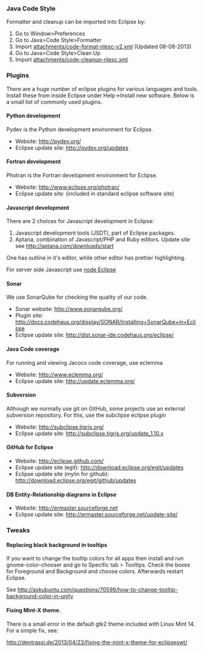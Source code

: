 ### Java Code Style

Formatter and cleanup can be imported into Eclipse by:

1. Go to Window>Preferences 
2. Go to Java>Code Style>Formatter
3. Import [attachments/code-format-nlesc-v2.xml](attachments/code-format-nlesc-v2.xml) (Updated 08-08-2013)
4. Go to Java>Code Style>Clean Up
5. Import [attachments/code-cleanup-nlesc.xml](attachments/code-cleanup-nlesc.xml)

### Plugins

There are a huge number of eclipse plugins for various languages and tools. Install these from inside Eclipse under Help->Install new software. Below is a small list of commonly used plugins.

#### Python development

Pydev is the Python development environment for Eclipse.

- Website: http://pydev.org/
- Eclipse update site: http://pydev.org/updates

#### Fortran development

Photran is the Fortran development environment for Eclipse.

- Website: http://www.eclipse.org/photran/
- Eclipse update site: (included in standard eclipse software site)

#### Javascript development

There are 2 choices for Javascript development in Eclipse:
1. Javascript development tools (JSDT), part of Eclipse packages.
2. Aptana, combination of Javascript/PHP and Ruby editors. Update site see http://aptana.com/downloads/start

One has outline in it's editor, while other editor has prettier highlighting.

For server side Javascript use [node Eclipse](http://www.nodeclipse.org/)

#### Sonar

We use SonarQube for checking the quality of our code.

- Sonar website: http://www.sonarqube.org/
- Plugin site: http://docs.codehaus.org/display/SONAR/Installing+SonarQube+in+Eclipse
- Eclipse update site: http://dist.sonar-ide.codehaus.org/eclipse/

#### Java Code coverage

For running and viewing Jacoco code coverage, use eclemma

- Website: http://www.eclemma.org/
- Eclipse update site: http://update.eclemma.org/


#### Subversion

Although we normally use git on GitHub, some projects use an external subversion repository. For this, use the subclipse eclipse plugin

- Website: http://subclipse.tigris.org/
- Eclipse update site: http://subclipse.tigris.org/update_1.10.x

#### GitHub for Eclipse

- Website: http://eclipse.github.com/
- Eclipse update site (egit): http://download.eclipse.org/egit/updates
- Eclipse update site (mylin for github): http://download.eclipse.org/egit/github/updates 

#### DB Entity-Relationship diagrams in Eclipse

 - Website: http://ermaster.sourceforge.net
 - Eclipse update site: http://ermaster.sourceforge.net/update-site/

### Tweaks

#### Replacing black background in tooltips

If you want to change the tooltip colors for all apps then install and run gnome-color-chooser and go to Specific tab > Tooltips. Check the boxes for Foreground and Background and choose colors.
Afterwards restart Eclipse.

See http://askubuntu.com/questions/70599/how-to-change-tooltip-background-color-in-unity

#### Fixing Mint-X theme.

There is a small error in the default gtk2 theme included with Linux Mint 14. For a simple fix, see:

http://dentrassi.de/2013/04/23/fixing-the-mint-x-theme-for-eclipseswt/



